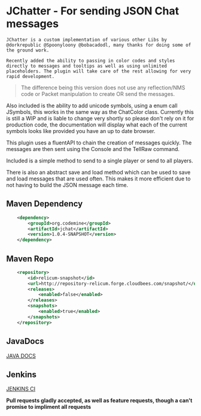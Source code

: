 JChatter - For sending JSON Chat messages
============================================


``JChatter is a custom implementation of various other Libs by @dorkrepublic @Spoonyloony @bobacadodl, many thanks for doing some of the ground work.`` 


`Recently added the ability to passing in color codes and styles directly to messages and tooltips as well as using unlimited placeholders. The plugin
will take care of the rest allowing for very rapid development.`


<blockquote>
The difference being this version does not use any reflection/NMS code or Packet manipulation to create OR send the messages.
</blockquote>


Also included is the ability to add unicode symbols, using a enum call JSymbols, this works in the same way as the ChatColor class. Currently this is
still a WIP and is liable to change very shortly so please don't rely on it for production code, the documentation will display what each of the current symbols looks
like provided you have an up to date browser.

This plugin uses a fluentAPI to chain the creation of messages quickly. The messages are then sent using the Console and the TellRaw command.

Included is a simple method to send to a single player or send to all players.

There is also an abstract save and load method which can be used to save and load messages that are used often. This makes it more efficient due to not having to build the JSON message each time.

Maven Dependency
----

```XML
    <dependency>
        <groupId>org.codemine</groupId>
        <artifactId>jchat</artifactId>
        <version>1.0.4-SNAPSHOT</version>
    </dependency>
```

Maven Repo
----

```XML
    <repository>
        <id>relicum-snapshot</id>
        <url>http://repository-relicum.forge.cloudbees.com/snapshot/</url>
        <releases>
            <enabled>false</enabled>
        </releases>
        <snapshots>
            <enabled>true</enabled>
        </snapshots>
    </repository>
```

JavaDocs
---
[JAVA DOCS](https://relicum.ci.cloudbees.com/job/JChatter/javadoc/)

Jenkins
---
[JENKINS CI](https://relicum.ci.cloudbees.com/job/JChatter/)

**Pull requests gladly accepted, as well as feature requests, though a can't promise to impliment all requests**

  
